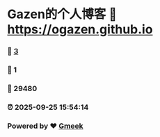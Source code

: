 # Gazen的个人博客 :link: https://ogazen.github.io 
### :page_facing_up: [3](https://ogazen.github.io/tag.html) 
### :speech_balloon: 1 
### :hibiscus: 29480 
### :alarm_clock: 2025-09-25 15:54:14 
### Powered by :heart: [Gmeek](https://github.com/Meekdai/Gmeek)

